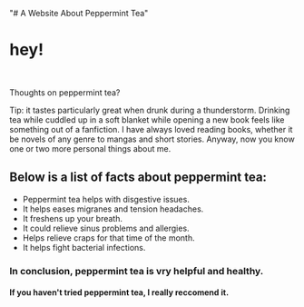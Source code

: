 "# A Website About Peppermint Tea" 
<!DOCTYPE html>
<html>
    <head>
        <meta charset= "uts-8" /
        <meta name= "description" content="Aninka's Personal Website" />
        <link rel+ "stylesheet" href= "css/styles.css"
    </head>
    <body>
        <h1>hey!</h1>
        <br>
        <p>Thoughts on peppermint tea?</p>
        <p>Tip: it tastes particularly great when drunk during a thunderstorm. Drinking tea while cuddled up in a soft blanket while opening a new book feels like something out of a fanfiction. I have always loved reading books, whether it be novels of any genre to mangas and short stories. Anyway, now you know one or two more personal things about me.</p>
        <h2>Below is a list of facts about peppermint tea:</h2>
        <ul>
            <li>Peppermint tea helps with disgestive issues.</li>
            <li>It helps eases migranes and tension headaches.</li>
            <li>It freshens up your breath.</li>
            <li>It could relieve sinus problems and allergies.</li>
            <li>Helps relieve craps for that time of the month.</li>
            <li>It helps fight bacterial infections.</li>
        </ul>
        <h3>In conclusion, peppermint tea is vry helpful and healthy.</h3>
        <h4>If you haven't tried peppermint tea, I really reccomend it.</h4>
    </body>
</html>
